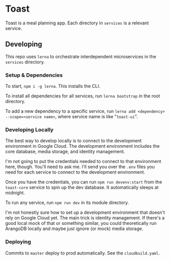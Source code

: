 # Toast

Toast is a meal planning app. Each directory in `services` is a relevant service.

## Developing

This repo uses `lerna` to orchestrate interdependent microservices in the `services` directory.

### Setup & Dependencies

To start, `npm i -g lerna`. This installs the CLI.

To install all dependencies for all services, run `lerna bootstrap` in the root directory.

To add a new dependency to a specific service, run `lerna add <dependency> --scope=<service name>`, where service name is like "`toast-ui`".

### Developing Locally

The best way to develop locally is to connect to the development environment in Google Cloud. The development environment includes the core database, media storage, and identity management.

I'm not going to put the credentials needed to connect to that environment here, though. You'll need to ask me. I'll send you over the `.env` files you need for each service to connect to the development environment.

Once you have the credentials, you can run `npm run devenv:start` from the `toast-core` service to spin up the dev database. It automatically sleeps at midnight.

To run any service, run `npm run dev` in its module directory.

I'm not honestly sure how to set up a development environment that doesn't rely on Google Cloud yet. The main trick is identity management. If there's a good local mock of that or something similar, you could theoretically run ArangoDB locally and maybe just ignore (or mock) media storage.

### Deploying

Commits to `master` deploy to prod automatically. See the `cloudbuild.yaml`.
